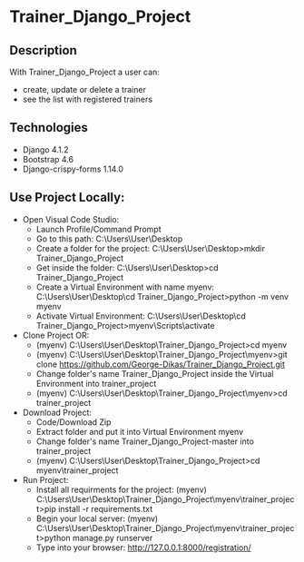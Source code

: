 # Trainer_Django_Project
## Description
With Trainer_Django_Project a user can:
* create, update or delete a trainer
* see the list with registered trainers   
## Technologies
* Django 4.1.2
* Bootstrap 4.6
* Django-crispy-forms 1.14.0
## Use Project Locally:
* Open Visual Code Studio:														
  - Launch Profile/Command Prompt																										
  - Go to this path: C:\Users\User\Desktop																					
  - Create a folder for the project: C:\Users\User\Desktop>mkdir Trainer_Django_Project								
  - Get inside the folder: C:\Users\User\Desktop>cd Trainer_Django_Project																								
  - Create a Virtual Environment with name myenv: C:\Users\User\Desktop\cd Trainer_Django_Project>python -m venv myenv					
  - Activate Virtual Environment: C:\Users\User\Desktop\cd Trainer_Django_Project>myenv\Scripts\activate										
* Clone Project OR:                                                                                                                     
  - (myenv) C:\Users\User\Desktop\Trainer_Django_Project>cd myenv									
  - (myenv) C:\Users\User\Desktop\Trainer_Django_Project\myenv>git clone https://github.com/George-Dikas/Trainer_Django_Project.git	
  - Change folder's name Trainer_Django_Project inside the Virtual Environment into trainer_project			
  - (myenv) C:\Users\User\Desktop\Trainer_Django_Project\myenv>cd trainer_project		
* Download Project:
  - Code/Download Zip
  - Extract folder and put it into Virtual Environment myenv
  - Change folder's name Trainer_Django_Project-master into trainer_project
  - (myenv) C:\Users\User\Desktop\Trainer_Django_Project>cd myenv\trainer_project
* Run Project: 
  - Install all requirments for the project: (myenv) C:\Users\User\Desktop\Trainer_Django_Project\myenv\trainer_project>pip install -r requirements.txt
  - Begin your local server: (myenv) C:\Users\User\Desktop\Trainer_Django_Project\myenv\trainer_project>python manage.py runserver
  - Type into your browser: http://127.0.0.1:8000/registration/
